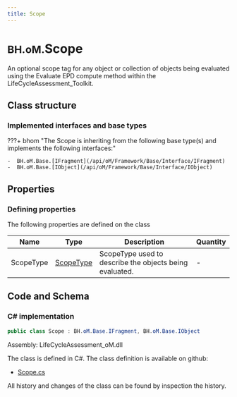 ```yaml
---
title: Scope
---
```


# <small>BH.oM.</small>**Scope**

An optional scope tag for any object or collection of objects being evaluated using the Evaluate EPD compute method within the LifeCycleAssessment_Toolkit.

## Class structure

### Implemented interfaces and base types

???+ bhom "The Scope is inheriting from the following base type(s) and implements the following interfaces:"

    -  BH.oM.Base.[IFragment](/api/oM/Framework/Base/Interface/IFragment)
    -  BH.oM.Base.[IObject](/api/oM/Framework/Base/Interface/IObject)


## Properties



### Defining properties

The following properties are defined on the class

| Name             | Type             | Description      | Quantity         |
|------------------|------------------|------------------|------------------|
| ScopeType | [ScopeType](/api/oM/Analytical/LifeCycleAssessment/Enums/ScopeType) | ScopeType used to describe the objects being evaluated. | - |


## Code and Schema

### C# implementation

``` C# title="C#"
public class Scope : BH.oM.Base.IFragment, BH.oM.Base.IObject
```

Assembly: LifeCycleAssessment_oM.dll

The class is defined in C#. The class definition is available on github:

- [Scope.cs](https://github.com/BHoM/BHoM/blob/develop/LifeCycleAssessment_oM/Fragments\Scope.cs)

All history and changes of the class can be found by inspection the history.
